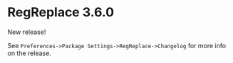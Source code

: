 # RegReplace 3.6.0

New release!

See `Preferences->Package Settings->RegReplace->Changelog` for more info on 
the release.
